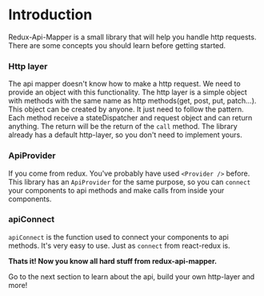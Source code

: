 # Introduction

Redux-Api-Mapper is a small library that will help you handle http requests. There are some concepts you should learn before getting started.

### Http layer

The api mapper doesn't know how to make a http request. We need to provide an object with this functionality. The http layer is a simple object with methods with the same name as http methods(get, post, put, patch...). This object can be created by anyone. It just need to follow the pattern. Each method receive a stateDispatcher and request object and can return anything. The return will be the return of the ``call`` method. The library already has a default http-layer, so you don't need to implement yours.

### ApiProvider

If you come from redux. You've probably have used ``<Provider />`` before. This library has an ``ApiProvider`` for the same purpose, so you can ``connect`` your components to api methods and make calls from inside your components.

### apiConnect

``apiConnect`` is the function used to connect your components to api methods. It's very easy to use. Just as ``connect`` from react-redux is.

<b>Thats it! Now you know all hard stuff from redux-api-mapper.</b>

Go to the next section to learn about the api, build your own http-layer and more!
